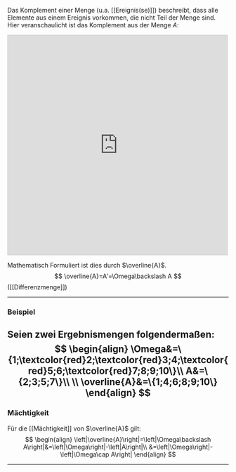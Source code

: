 Das Komplement einer Menge (u.a. [[Ereignis(se)]]) beschreibt, dass alle Elemente aus einem Ereignis vorkommen, die nicht Teil der Menge sind.
Hier veranschaulicht ist das Komplement aus der Menge $A$:
<iframe src="https://www.desmos.com/calculator/dfav1t6df5?embed" width="500" height="500" style="border: 1px solid #ccc" frameborder=0></iframe>

Mathematisch Formuliert ist dies durch $\overline{A}$.
$$
\overline{A}=A'=\Omega\backslash A
$$
([[Differenzmenge]])

---
### Beispiel
Seien zwei Ergebnismengen folgendermaßen:
$$
\begin{align}
	\Omega&=\{1;\textcolor{red}2;\textcolor{red}3;4;\textcolor{red}5;6;\textcolor{red}7;8;9;10\}\\
	A&=\{2;3;5;7\}\\
	\\
	\overline{A}&=\{1;4;6;8;9;10\}
\end{align}
$$
---
### Mächtigkeit
Für die [[Mächtigkeit]] von $\overline{A}$ gilt:
$$
\begin{align}
	\left|\overline{A}\right|=\left|\Omega\backslash A\right|&=\left|\Omega\right|-\left|A\right|\\
	&=\left|\Omega\right|-\left|\Omega\cap A\right|
\end{align}
$$

---